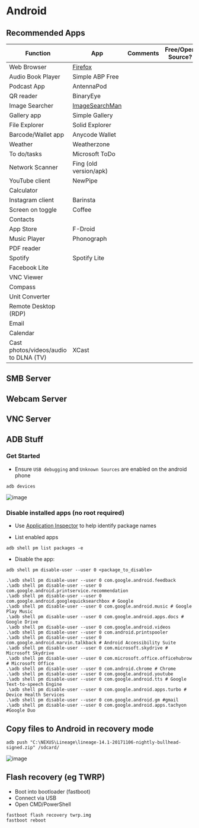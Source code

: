 # Android

## Recommended Apps


| Function | App | Comments | Free/Open Source? | 
|-|-|-|-|
| Web Browser | [Firefox](https://play.google.com/store/apps/details?id=org.mozilla.firefox) | |
| Audio Book Player | Simple ABP Free | 
| Podcast App | AntennaPod |
| QR reader | BinaryEye |
| Image Searcher | [ImageSearchMan](https://play.google.com/store/apps/details?id=sansunsen3.imagesearcher) |
| Gallery app | Simple Gallery | 
| File Explorer | Solid Explorer | 
| Barcode/Wallet app | Anycode Wallet |
| Weather | Weatherzone
| To do/tasks | Microsoft ToDo
| Network Scanner | Fing (old version/apk) |
| YouTube client | NewPipe | 
| Calculator | |
| Instagram client | Barinsta
| Screen on toggle | Coffee
| Contacts | | 
| App Store | F-Droid |
| Music Player | Phonograph |
| PDF reader | |
| Spotify | Spotify Lite |
| Facebook Lite |
| VNC Viewer |
| Compass | 
| Unit Converter | |
| Remote Desktop (RDP) |  |
| Email | |
| Calendar | |
| Cast photos/videos/audio to DLNA (TV) | XCast |


## SMB Server

## Webcam Server

## VNC Server

## ADB Stuff

### Get Started
- Ensure ```USB debugging``` and ```Unknown Sources``` are enabled on the android phone 

```
adb devices 
```

![image](https://user-images.githubusercontent.com/38451588/221343145-190e7560-c416-4226-9694-8fb86de8f42a.png)


### Disable installed apps (no root required) 

- Use [Application Inspector](https://play.google.com/store/apps/details?id=com.ubqsoft.sec01) to help identify package names

- List enabled apps
```
adb shell pm list packages -e
```
- Disable the app: 
```
adb shell pm disable-user --user 0 <package_to_disable>
```
``` 
.\adb shell pm disable-user --user 0 com.google.android.feedback
.\adb shell pm disable-user --user 0 com.google.android.printservice.recommendation
.\adb shell pm disable-user --user 0 com.google.android.googlequicksearchbox # Google 
.\adb shell pm disable-user --user 0 com.google.android.music # Google Play Music
.\adb shell pm disable-user --user 0 com.google.android.apps.docs # Google Drive
.\adb shell pm disable-user --user 0 com.google.android.videos
.\adb shell pm disable-user --user 0 com.android.printspooler
.\adb shell pm disable-user --user 0 com.google.android.marvin.talkback # Android Accessibility Suite
.\adb shell pm disable-user --user 0 com.microsoft.skydrive # Microsoft Skydrive
.\adb shell pm disable-user --user 0 com.microsoft.office.officehubrow # Microsoft Office
.\adb shell pm disable-user --user 0 com.android.chrome # Chrome
.\adb shell pm disable-user --user 0 com.google.android.youtube
.\adb shell pm disable-user --user 0 com.google.android.tts # Google Text-to-speech Engine
.\adb shell pm disable-user --user 0 com.google.android.apps.turbo # Device Health Services
.\adb shell pm disable-user --user 0 com.google.android.gm #gmail
.\adb shell pm disable-user --user 0 com.google.android.apps.tachyon #Google Duo
```

## Copy files to Android in recovery mode
```
adb push "C:\NEXUS\Lineage\lineage-14.1-20171106-nightly-bullhead-signed.zip" /sdcard/ 
```

![image](https://user-images.githubusercontent.com/38451588/221347116-cceaec8a-6a42-47b6-877d-ab7285b705f7.png)

 
## Flash recovery (eg TWRP) 

- Boot into bootloader (fastboot) 
- Connect via USB 
- Open CMD/PowerShell 

```
fastboot flash recovery twrp.img 
fastboot reboot
```
